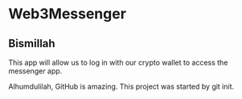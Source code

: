 # Web3Messenger

## Bismillah

This app will allow us to log in with our crypto wallet to access
the messenger app. 

Alhumdulilah, GitHub is amazing. This project was started by git init.

